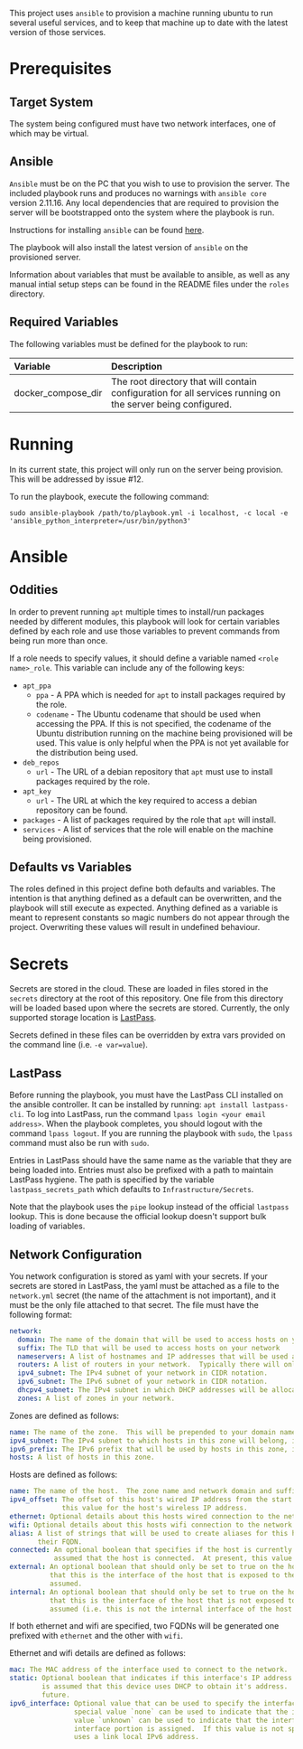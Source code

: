 This project uses `ansible` to provision a machine running ubuntu to run several useful services, and to keep that
machine up to date with the latest version of those services.

# Prerequisites

## Target System

The system being configured must have two network interfaces, one of which may be virtual.

## Ansible

`Ansible` must be on the PC that you wish to use to provision the server.  The included playbook runs and produces no
warnings with `ansible core` version 2.11.16.  Any local dependencies that are required to provision the server will be
bootstrapped onto the system where the playbook is run.

Instructions for installing `ansible` can be found [here](https://tinyurl.com/yyt73e8b).

The playbook will also install the latest version of `ansible` on the provisioned server.

Information about variables that must be available to ansible, as well as any manual intial setup steps can be found in
the README files under the `roles` directory.

## Required Variables

The following variables must be defined for the playbook to run:

| Variable           | Description                                                                                                 |
|:-------------------|:------------------------------------------------------------------------------------------------------------|
| docker_compose_dir | The root directory that will contain configuration for all services running on the server being configured. |
 
# Running

In its current state, this project will only run on the server being provision.  This will be addressed by issue #12.

To run the playbook, execute the following command:

```shell script
sudo ansible-playbook /path/to/playbook.yml -i localhost, -c local -e 'ansible_python_interpreter=/usr/bin/python3'
```

# Ansible

## Oddities

In order to prevent running `apt` multiple times to install/run packages needed by different modules, this playbook
will look for certain variables defined by each role and use those variables to prevent commands from being run more
than once.

If a role needs to specify values, it should define a variable named `<role name>_role`.  This variable can include any
of the following keys:

 * `apt_ppa`
   * `ppa` - A PPA which is needed for `apt` to install packages required by the role.
   * `codename` - The Ubuntu codename that should be used when accessing the PPA.  If this is not specified, the
                  codename of the Ubuntu distribution running on the machine being provisioned will be used.  This value
                  is only helpful when the PPA is not yet available for the distribution being used.
 * `deb_repos`
   * `url` - The URL of a debian repository that `apt` must use to install packages required by the role.
 * `apt_key`
   * `url` - The URL at which the key required to access a debian repository can be found.
 * `packages` - A list of packages required by the role that `apt` will install.
 * `services` - A list of services that the role will enable on the machine being provisioned.

## Defaults vs Variables

The roles defined in this project define both defaults and variables.  The intention is that anything defined as a
default can be overwritten, and the playbook will still execute as expected.  Anything defined as a variable is meant
to represent constants so magic numbers do not appear through the project.  Overwriting these values will result in
undefined behaviour.  

# Secrets

Secrets are stored in the cloud.  These are loaded in files stored in the `secrets` directory at the root of this
repository.  One file from this directory will be loaded based upon where the secrets are stored.  Currently, the only
supported storage location is [LastPass](www.lastpass.com).

Secrets defined in these files can be overridden by extra vars provided on the command line (i.e. `-e var=value`).


## LastPass

Before running the playbook, you must have the LastPass CLI installed on the ansible controller.  It can be installed by
running: `apt install lastpass-cli`.  To log into LastPass, run the command `lpass login <your email address>`.  When
the playbook completes, you should logout with the command `lpass logout`.  If you are running the playbook with `sudo`,
the `lpass` command must also be run with `sudo`.

Entries in LastPass should have the same name as the variable that they are being loaded into.  Entries must also be
prefixed with a path to maintain LastPass hygiene.  The path is specified by the variable `lastpass_secrets_path` which
defaults to `Infrastructure/Secrets`.

Note that the playbook uses the `pipe` lookup instead of the official `lastpass` lookup.  This is done because the
official lookup doesn't support bulk loading of variables.

## Network Configuration

You network configuration is stored as yaml with your secrets.  If your secrets are stored in LastPass, the yaml must
be attached as a file to the `network.yml` secret (the name of the attachment is not important), and it must be the only
file attached to that secret.  The file must have the following format:

```yaml
network:
  domain: The name of the domain that will be used to access hosts on your network with the TLD
  suffix: The TLD that will be used to access hosts on your network
  nameservers: A list of hostnames and IP addresses that will be used as nameservers in your network
  routers: A list of routers in your network.  Typically there will only be a single entry, byt DHCP allows multiple
  ipv4_subnet: The IPv4 subnet of your network in CIDR notation.
  ipv6_subnet: The IPv6 subnet of your network in CIDR notation.
  dhcpv4_subnet: The IPv4 subnet in which DHCP addresses will be allocated.  Must be a subset of ipv4_subnet.
  zones: A list of zones in your network.
```

Zones are defined as follows:

```yaml
name: The name of the zone.  This will be prepended to your domain name for all hosts in this zone.
ipv4_subnet: The IPv4 subnet to which hosts in this zone will belong, in CIDR notation.
ipv6_prefix: The IPv6 prefix that will be used by hosts in this zone, in CIDR notation.
hosts: A list of hosts in this zone.
```

Hosts are defined as follows:

```yaml
name: The name of the host.  The zone name and network domain and suffix will be added to create a FQDN.
ipv4_offset: The offset of this host's wired IP address from the start of the zone's IPv4 subnet.  256 will be added to
             this value for the host's wireless IP address.
ethernet: Optional details about this hosts wired connection to the network.  Must be specified if wifi is not.
wifi: Optional details about this hosts wifi connection to the network.  Must be specified if eithernet is not.
alias: A list of strings that will be used to create aliases for this host.  Aliases will not have the zone name in
       their FQDN.
connected: An optional boolean that specifies if the host is currently connected to the internet.  If not present, it is
           assumed that the host is connected.  At present, this value is not used, but it may be in the future.
external: An optional boolean that should only be set to true on the host being configured by ansible.  It indicates
          that this is the interface of the host that is exposed to the public internet.  If unspecified, false is
          assumed.
internal: An optional boolean that should only be set to true on the host being configured by ansible.  It indicates
          that this is the interface of the host that is not exposed to the public internet.  If unspecified, false is
          assumed (i.e. this is not the internal interface of the host being configured).
```

If both ethernet and wifi are specified, two FQDNs will be generated one prefixed with `ethernet` and the other with
`wifi`.

Ethernet and wifi details are defined as follows:

```yaml
mac: The MAC address of the interface used to connect to the network.
static: Optional boolean that indicates if this interface's IP address is configured statically.  If not specified, it
        is assumed that this device uses DHCP to obtain it's address.  Currently this value is not used by may be in the
        future.
ipv6_interface: Optional value that can be used to specify the interface portion of this devices IPv6 address.  The
                special value `none` can be used to indicate that the interface does not support IPv6.  The special
                value `unknown` can be used to indicate that the interface supports IPv6, but it's unknown how the
                interface portion is assigned.  If this value is not specified, the it's assumed that the interface
                uses a link local IPv6 address.
```

